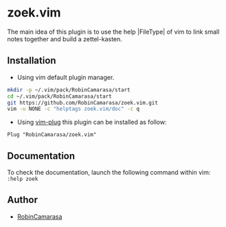 # zoek.vim

The main idea of this plugin is to use the help |FileType| of vim to link small 
notes together and build a zettel-kasten.

## Installation

- Using vim default plugin manager.

```bash
mkdir -p ~/.vim/pack/RobinCamarasa/start
cd ~/.vim/pack/RobinCamarasa/start
git https://github.com/RobinCamarasa/zoek.vim.git
vim -u NONE -c "helptags zoek.vim/doc" -c q
```

- Using [vim-plug](https://github.com/junegunn/vim-plug) this plugin can be installed as follow:

```vimscript
Plug "RobinCamarasa/zoek.vim"
```

## Documentation

To check the documentation, launch the following command within vim: `:help zoek`

## Author

- [RobinCamarasa](https://github.com)


